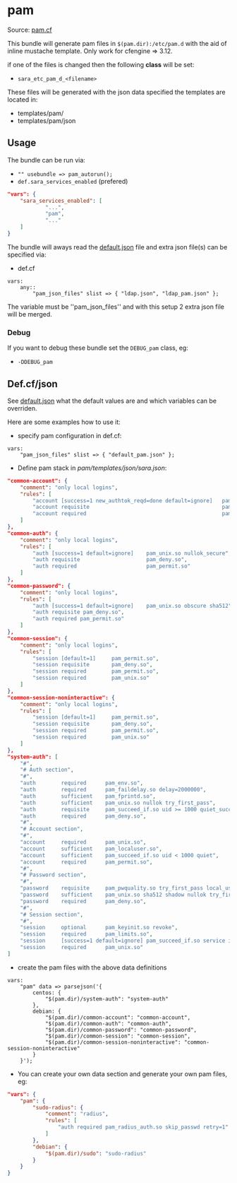 # pam

Source: [pam.cf](/services/pam.cf)

This bundle will generate pam files in `$(pam.dir):/etc/pam.d` with the aid of
inline mustache template. Only work for cfengine => 3.12.

if one of the files is changed then the following **class** will be set:
 * `sara_etc_pam_d_<filename>`

These files will be generated with the  json data specified
the templates are located in:
 * templates/pam/
 * templates/pam/json

## Usage

The bundle can be run via:
 *  `"" usebundle => pam_autorun();`
 * `def.sara_services_enabled` (prefered)
```json
"vars": {
    "sara_services_enabled": [
            "...",
            "pam",
            "..."
    ]
}
```

The bundle will aways read the [default.json](/templates/pam/json/default.json) file
and extra json file(s) can be specified via:
 * def.cf
```
vars:
    any::
        "pam_json_files" slist => { "ldap.json", "ldap_pam.json" };
```

The variable must be ''pam_json_files'' and with this setup 2 extra json file will be  merged.

### Debug

If you want to debug these bundle set the `DEBUG_pam` class, eg:
 * `-DDEBUG_pam`


## Def.cf/json

See [default.json](/templates/pam/json/default.json) what the default values are and
which variables can be overriden.

Here are some examples how to use it:
 * specify pam configuration in def.cf:
```
vars:
    "pam_json_files" slist => { "default_pam.json" };
```
 * Define pam stack in *pam/templates/json/sara.json*:
```json
"common-account": {
    "comment": "only local logins",
    "rules": [
        "account [success=1 new_authtok_reqd=done default=ignore]   pam_unix.so",
        "account requisite                                          pam_deny.so",
        "account required                                           pam_permit.so"
    ]
},
"common-auth": {
    "comment": "only local logins",
    "rules": [
        "auth [success=1 default=ignore]    pam_unix.so nullok_secure",
        "auth requisite                     pam_deny.so",
        "auth required                      pam_permit.so"
    ]
},
"common-password": {
    "comment": "only local logins",
    "rules": [
        "auth [success=1 default=ignore]    pam_unix.so obscure sha512",
        "auth requisite pam_deny.so",
        "auth required pam_permit.so"
    ]
},
"common-session": {
    "comment": "only local logins",
    "rules": [
        "session [default=1]     pam_permit.so",
        "session requisite       pam_deny.so",
        "session required        pam_permit.so",
        "session required        pam_unix.so"
    ]
},
"common-session-noninteractive": {
    "comment": "only local logins",
    "rules": [
        "session [default=1]     pam_permit.so",
        "session requisite       pam_deny.so",
        "session required        pam_permit.so",
        "session required        pam_unix.so"
    ]
},
"system-auth": [
    "#",
    "# Auth section",
    "#",
    "auth        required      pam_env.so",
    "auth        required      pam_faildelay.so delay=2000000",
    "auth        sufficient    pam_fprintd.so",
    "auth        sufficient    pam_unix.so nullok try_first_pass",
    "auth        requisite     pam_succeed_if.so uid >= 1000 quiet_success",
    "auth        required      pam_deny.so",
    "#",
    "# Account section",
    "#",
    "account     required      pam_unix.so",
    "account     sufficient    pam_localuser.so",
    "account     sufficient    pam_succeed_if.so uid < 1000 quiet",
    "account     required      pam_permit.so",
    "#",
    "# Password section",
    "#",
    "password    requisite     pam_pwquality.so try_first_pass local_users_only retry=3 authtok_type=",
    "password    sufficient    pam_unix.so sha512 shadow nullok try_first_pass use_authtok",
    "password    required      pam_deny.so",
    "#",
    "# Session section",
    "#",
    "session     optional      pam_keyinit.so revoke",
    "session     required      pam_limits.so",
    "session     [success=1 default=ignore] pam_succeed_if.so service in crond quiet use_uid",
    "session     required      pam_unix.so"
]
```

 * create the pam files with the above  data definitions
```
vars:
    "pam" data => parsejson('{
        centos: {
            "$(pam.dir)/system-auth": "system-auth"
        },
        debian: {
            "$(pam.dir)/common-account": "common-account",
            "$(pam.dir)/common-auth": "common-auth",
            "$(pam.dir)/common-password": "common-password",
            "$(pam.dir)/common-session": "common-session",
            "$(pam.dir)/common-session-noninteractive": "common-session-noninteractive"
        }
    }');
```

  * You can create your own data section and generate your own pam files, eg:
```json
"vars": {
    "pam": {
        "sudo-radius": {
            "comment": "radius",
            "rules": [
                "auth required pam_radius_auth.so skip_passwd retry=1"
            ]
        },
        "debian": {
            "$(pam.dir)/sudo": "sudo-radius"
        }
    }
}
```

